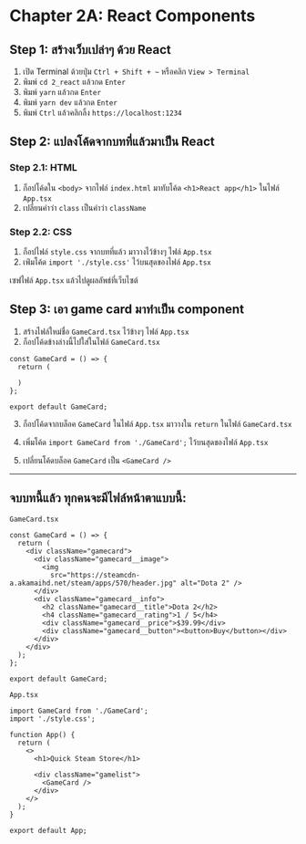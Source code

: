 # Chapter 2A: React Components

## Step 1: สร้างเว็บเปล่าๆ ด้วย React
1. เปิด Terminal ด้วยปุ่ม `Ctrl + Shift + ~` หรือคลิก `View > Terminal`
2. พิมพ์ `cd 2_react` แล้วกด `Enter`
3. พิมพ์ `yarn` แล้วกด `Enter`
4. พิมพ์ `yarn dev` แล้วกด `Enter`
5. พิมพ์ `Ctrl` แล้วคลิกลิ้ง `https://localhost:1234` 

## Step 2: แปลงโค้ดจากบทที่แล้วมาเป็น React

### Step 2.1: HTML
1. ก็อปโค้ดใน `<body>` จากไฟล์ `index.html` มาทับโค้ด `<h1>React app</h1>` ในไฟล์ `App.tsx`
2. เปลี่ยนคำว่า `class` เป็นคำว่า `className`

### Step 2.2: CSS
1. ก็อปไฟล์ `style.css` จากบทที่แล้ว มาวางไว้ข้างๆ ไฟล์ `App.tsx`
2. เพ่ิมโค้ด `import './style.css'` ไว้บนสุดของไฟล์ `App.tsx`

เซฟไฟล์ `App.tsx` แล้วไปดูผลลัพธ์ที่เว็บไซต์


## Step 3: เอา game card มาทำเป็น component

1. สร้างไฟล์ใหม่ชื่อ `GameCard.tsx` ไว้ข้างๆ ไฟล์ `App.tsx`
2. ก็อปโค้ดข้างล่างนี้ไปใส่ในไฟล์ `GameCard.tsx`

```tsx
const GameCard = () => {
  return (
    
  )
};

export default GameCard;
```

3. ก็อปโค้ดจากบล็อค `GameCard` ในไฟล์ `App.tsx` มาวางใน `return` ในไฟล์ `GameCard.tsx`

4. เพิ่มโค้ด `import GameCard from './GameCard';` ไว้บนสุดของไฟล์ `App.tsx`

5. เปลี่ยนโค้ดบล็อค `GameCard` เป็น `<GameCard />`

---

## จบบทนี้แล้ว ทุกคนจะมีไฟล์หน้าตาแบบนี้:

`GameCard.tsx`

```tsx
const GameCard = () => {
  return (
    <div className="gamecard">
      <div className="gamecard__image">
        <img
          src="https://steamcdn-a.akamaihd.net/steam/apps/570/header.jpg" alt="Dota 2" />
      </div>
      <div className="gamecard__info">
        <h2 className="gamecard__title">Dota 2</h2>
        <h4 className="gamecard__rating">1 / 5</h4>
        <div className="gamecard__price">$39.99</div>
        <div className="gamecard__button"><button>Buy</button></div>
      </div>
    </div>
  );
};

export default GameCard;
```

`App.tsx`

```tsx
import GameCard from './GameCard';
import './style.css';

function App() {
  return (
    <>
      <h1>Quick Steam Store</h1>

      <div className="gamelist">
        <GameCard />
      </div>
    </>
  );
}

export default App;
```
